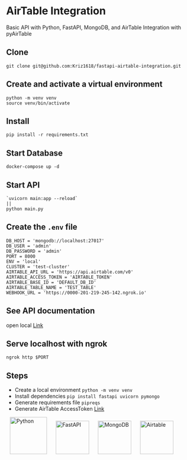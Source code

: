 # AirTable Integration
Basic API with Python, FastAPI, MongoDB, and AirTable Integration with pyAirTable

## Clone
	git clone git@github.com:Kriz1618/fastapi-airtable-integration.git

## Create and activate a virtual environment
```
python -m venv venv
source venv/bin/activate
```
## Install
	pip install -r requirements.txt

## Start Database
	docker-compose up -d

## Start API
	`uvicorn main:app --reload`
	||
	python main.py

## Create the `.env` file
	
	DB_HOST = 'mongodb://localhost:27017'
	DB_USER = 'admin'
	DB_PASSWORD = 'admin'
	PORT = 8000
	ENV = 'local'
	CLUSTER = 'test-cluster'
	AIRTABLE_API_URL = 'https://api.airtable.com/v0'
	AIRTABLE_ACCESS_TOKEN = 'AIRTABLE_TOKEN'
	AIRTABLE_BASE_ID = 'DEFAULT_DB_ID'
	AIRTABLE_TABLE_NAME = 'TEST_TABLE'
	WEBHOOK_URL = 'https://0000-201-219-245-142.ngrok.io'
	

## See API documentation
open local [Link]('http://localhos:8000/docs')

## Serve localhost with ngrok
`ngrok http $PORT`

## Steps
* Create a local environment `python -m venv venv`
* Install dependencies `pip install fastapi uvicorn pymongo`
* Generate requirements file `pipreqs`
* Generate AirTable AccessToken [Link](https://airtable.com/create/tokens)


<p>
    <img src="https://freepngimg.com/thumb/python_logo/6-2-python-logo-free-png-image.png" width="100"  alt="Python" hspace="10" >
    <img src="https://cdn.worldvectorlogo.com/logos/fastapi-1.svg" width="90" alt="FastAPI" hspace="10" >
    <img src="https://gcollazo.github.io/mongodbapp/assets/img/icon.png" width="90" alt="MongoDB" hspace="10" >
    <img src="https://i0.wp.com/alphalionlogistics.com/wp-content/uploads/2022/08/airtable-logo.png?fit=300%2C300&ssl=1" width="90" alt="Airtable" hspace="10" >
</p>
